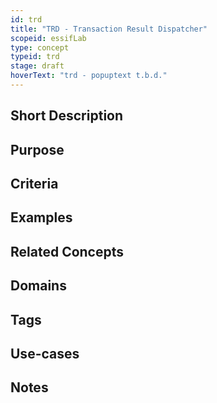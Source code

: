 ```yaml
---
id: trd
title: "TRD - Transaction Result Dispatcher"
scopeid: essifLab
type: concept
typeid: trd
stage: draft
hoverText: "trd - popuptext t.b.d."
---
```


## Short Description
<!--REQUIRED--in 1-3 sentences that describe the concept to a layperson with reasonable accuracy.-->

## Purpose
<!--Describe why the concept is needed. What purposes does it serve? What can you do with it that you cannot do (as well) without it? What objectives does it help realize? Why is this concept relevant within its scope of definition?-->

## Criteria
<!--REQUIRED--How is this concept different from related ideas? What are essential characteristics that must be true? This is where you specify the [intensional definition](https://en.wikipedia.org/wiki/Extensional_and_intensional_definitions) of the concept, i.e. the necessary and sufficient conditions for when the term should be used. This makes that the concept becomes crystal clear. In the case of nouns, this is equivalent to specifying the properties that an object needs to have in order to be counted as a referent of the term.-->

## Examples
<!--Provide a few sentences in which you give examples that obviously qualify as instances of `<New Term>`, and that do NOT obviously qualify. Also, provide examples that are not (so) obvious, but help users to better understand its intension.-->

## Related Concepts
<!--Link to any concepts that are similar but distinct, with a note about the relationship.-->

## Domains
<!--In which general knowledge ecosystems or mental model families does this concept play a role?-->

## Tags
<!--Add hash tags here that allow us to group concepts in useful ways.-->

## Use-cases
<!--This (optional) section specifies an (optional) introductory paragraph, and a level-3 (i.e. `###`) subsection for every use case it describes. Every such use-case SHOULD
- describe the situation/context of the use-case;
- show how to apply `<New Term>` to/in that situation;
- shows the relevance of having `<New Term>` for the use-case as opposed to not having it.-->

## Notes
<!--This (optional) section is the place to put anything for which there is no other good place to put it.-->

<!--
---
## Footnotes

[//]: # This (optional) section contains any footnotes that may have been specified in the text above.

[^1]: the text for footnote [^1] goes here.

-->